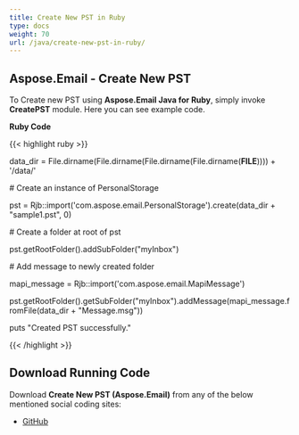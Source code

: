 ```yaml
---
title: Create New PST in Ruby
type: docs
weight: 70
url: /java/create-new-pst-in-ruby/
---
```


## **Aspose.Email - Create New PST**
To Create new PST using **Aspose.Email Java for Ruby**, simply invoke **CreatePST** module. Here you can see example code.

**Ruby Code**

{{< highlight ruby >}}

 data_dir = File.dirname(File.dirname(File.dirname(File.dirname(__FILE__)))) + '/data/'

\# Create an instance of PersonalStorage

pst = Rjb::import('com.aspose.email.PersonalStorage').create(data_dir + "sample1.pst", 0)

\# Create a folder at root of pst

pst.getRootFolder().addSubFolder("myInbox")

\# Add message to newly created folder

mapi_message = Rjb::import('com.aspose.email.MapiMessage')

pst.getRootFolder().getSubFolder("myInbox").addMessage(mapi_message.fromFile(data_dir + "Message.msg"))

puts "Created PST successfully."

{{< /highlight >}}
## **Download Running Code**
Download **Create New PST (Aspose.Email)** from any of the below mentioned social coding sites:

- [GitHub](https://github.com/aspose-email/Aspose.Email-for-Java/blob/master/Plugins/Aspose_Email_Java_for_Ruby/lib/asposeemailjava/Outlook/createpst.rb)
